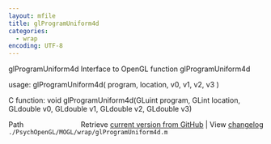 ```yaml
---
layout: mfile
title: glProgramUniform4d
categories:
  - wrap
encoding: UTF-8
---
```


glProgramUniform4d  Interface to OpenGL function glProgramUniform4d

usage:  glProgramUniform4d( program, location, v0, v1, v2, v3 )

C function:  void glProgramUniform4d(GLuint program, GLint location, GLdouble v0, GLdouble v1, GLdouble v2, GLdouble v3)


<div class="code_header" style="text-align:right;">
  <span style="float:left;">Path&nbsp;&nbsp;</span> <span class="counter">Retrieve <a href=
  "https://raw.github.com/Psychtoolbox-3/Psychtoolbox-3/beta/./PsychOpenGL/MOGL/wrap/glProgramUniform4d.m">current version from GitHub</a> | View <a href=
  "https://github.com/Psychtoolbox-3/Psychtoolbox-3/commits/beta/./PsychOpenGL/MOGL/wrap/glProgramUniform4d.m">changelog</a></span>
</div>
<div class="code">
  <code>./PsychOpenGL/MOGL/wrap/glProgramUniform4d.m</code>
</div>

